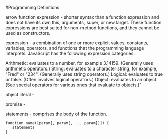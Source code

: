 #Programming Definitions

arrow function expression - shorter syntax than a function expression and does not have its own this, arguments,
super, or new.target. These function expressions are best suited for non-method functions, and they cannot be used as constructors.

expression -  a combination of one or more explicit values, constants, variables, operators, and functions that the 
programming language interprets. JavaScript has the following expression categories:

  Arithmetic: evaluates to a number, for example 3.14159. (Generally uses arithmetic operators.) 
  String: evaluates to a character string, for example, "Fred" or "234". (Generally uses string operators.) 
  Logical: evaluates to true or false. (Often involves logical operators.) 
  Object: evaluates to an object. (See special operators for various ones that evaluate to objects.)"

object literal - 

promise - 

statements - comprises the body of the function.
```
function name([param[, param[, ... param]]]) {
   statements
}
```
